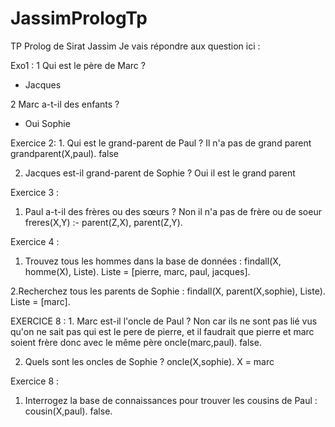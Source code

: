 # JassimPrologTp
TP Prolog de Sirat Jassim
Je vais répondre aux question ici :

Exo1 :
1 Qui est le père de Marc ?
- Jacques

2 Marc a-t-il des enfants ?
- Oui Sophie


Exercice 2: 
    1. Qui est le grand-parent de Paul ?
      Il n'a pas de grand parent
      grandparent(X,paul). 
      false
       
   2. Jacques est-il grand-parent de Sophie ?
    Oui il est le grand parent


Exercice 3 :
1. Paul a-t-il des frères ou des sœurs ?
   Non il n'a pas de frère ou de soeur
    freres(X,Y) :- parent(Z,X), parent(Z,Y).


Exercice 4 :
1. Trouvez tous les hommes dans la base de données :
 findall(X, homme(X), Liste).
Liste = [pierre, marc, paul, jacques].

2.Recherchez tous les parents de Sophie :
findall(X, parent(X,sophie), Liste).
Liste = [marc].


EXERCICE 8 :
    1. Marc est-il l'oncle de Paul ?
    Non car ils ne sont pas lié vus qu'on ne sait pas qui est le pere de pierre, et il faudrait que pierre et marc soient  frère donc avec le même père
    oncle(marc,paul).
    false.

  2. Quels sont les oncles de Sophie ?
      oncle(X,sophie).
      X = marc

Exercice 8 :
1. Interrogez la base de connaissances pour trouver les cousins de Paul :
 cousin(X,paul).
false.


